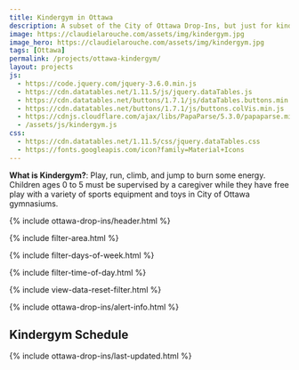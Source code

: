 ```yaml
---
title: Kindergym in Ottawa
description: A subset of the City of Ottawa Drop-Ins, but just for kindergym!
image: https://claudielarouche.com/assets/img/kindergym.jpg
image_hero: https://claudielarouche.com/assets/img/kindergym.jpg
tags: [Ottawa]
permalink: /projects/ottawa-kindergym/
layout: projects
js:
  - https://code.jquery.com/jquery-3.6.0.min.js
  - https://cdn.datatables.net/1.11.5/js/jquery.dataTables.js
  - https://cdn.datatables.net/buttons/1.7.1/js/dataTables.buttons.min.js
  - https://cdn.datatables.net/buttons/1.7.1/js/buttons.colVis.min.js
  - https://cdnjs.cloudflare.com/ajax/libs/PapaParse/5.3.0/papaparse.min.js
  - /assets/js/kindergym.js
css: 
  - https://cdn.datatables.net/1.11.5/css/jquery.dataTables.css
  - https://fonts.googleapis.com/icon?family=Material+Icons
---
```


**What is Kindergym?**: Play, run, climb, and jump to burn some energy. Children ages 0 to 5 must be supervised by a caregiver while they have free play with a variety of sports equipment and toys in City of Ottawa gymnasiums.

{% include ottawa-drop-ins/header.html %}      

{% include filter-area.html %}   

{% include filter-days-of-week.html %}   

{% include filter-time-of-day.html %}   

{% include view-data-reset-filter.html %}   

{% include ottawa-drop-ins/alert-info.html %}  

## Kindergym Schedule

{% include ottawa-drop-ins/last-updated.html %}  

<div id="csvData"></div>